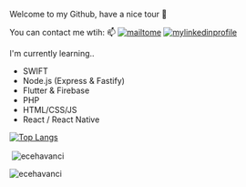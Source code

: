 Welcome to my Github, have a nice tour 👋

You can contact me wtih: 📫
[![mailtome](https://img.shields.io/badge/Gmail-D14836?style=for-the-badge&logo=gmail&logoColor=white)](mailto:ecehavanci@gmail.com)
[![mylinkedinprofile](https://img.shields.io/badge/LinkedIn-0077B5?style=for-the-badge&logo=linkedin&logoColor=white)](https://www.linkedin.com/in/ecehavanci)

I'm currently learning.. 
- SWIFT
- Node.js (Express & Fastify)
- Flutter & Firebase
- PHP
- HTML/CSS/JS
- React / React Native


[![Top Langs](https://github-readme-stats.vercel.app/api/top-langs/?username=ecehavanci&theme=dracula)](https://github.com/ecehavanci/github-readme-stats)

<p>&nbsp;<img align="center" src="https://github-readme-stats.vercel.app/api?username=ecehavanci&show_icons=true&locale=en" alt="ecehavanci" /></p> <p><img align="center" src="https://github-readme-streak-stats.herokuapp.com/?user=ecehavanci&" alt="ecehavanci" /></p>

<!--
[![Top Langs](https://github-readme-stats.vercel.app/api/top-langs/?username=ecehavanci&theme=dracula)](https://github.com/ecehavanci/github-readme-stats)

**ecehavanci/ecehavanci** is a ✨ _special_ ✨ repository because its `README.md` (this file) appears on your GitHub profile.

Here are some ideas to get you started:

- 🔭 I’m currently working on ...
- 🌱 I’m currently learning ...
- 👯 I’m looking to collaborate on ...
- 🤔 I’m looking for help with ...
- 💬 Ask me about ...
- 📫 How to reach me: ...
- 😄 Pronouns: ...
- ⚡ Fun fact: ...
-->
